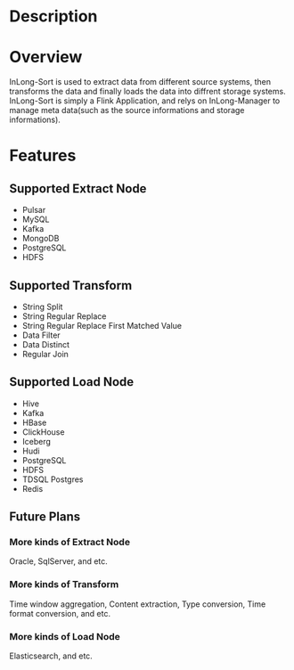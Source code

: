 # Description

# Overview

InLong-Sort is used to extract data from different source systems, then transforms the data and finally loads the data
into diffrent storage systems.
InLong-Sort is simply a Flink Application, and relys on InLong-Manager to manage meta data(such as the source
informations and storage informations).

# Features

## Supported Extract Node

- Pulsar
- MySQL
- Kafka
- MongoDB
- PostgreSQL
- HDFS

## Supported Transform

- String Split
- String Regular Replace
- String Regular Replace First Matched Value
- Data Filter
- Data Distinct
- Regular Join

## Supported Load Node

- Hive
- Kafka
- HBase
- ClickHouse
- Iceberg
- Hudi 
- PostgreSQL
- HDFS
- TDSQL Postgres
- Redis 

## Future Plans

### More kinds of Extract Node

Oracle, SqlServer, and etc.

### More kinds of Transform

Time window aggregation, Content extraction, Type conversion, Time format conversion, and etc.

### More kinds of Load Node

Elasticsearch, and etc.
